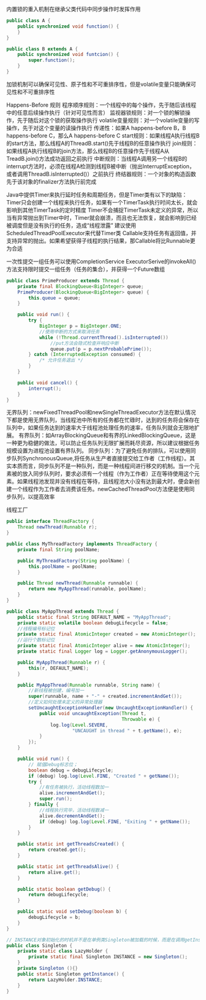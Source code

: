 内置锁的重入机制在继承父类代码中同步操作时发挥作用
```java
public class A {
    public synchronized void function() {
    }
}

public class B extends A {
    public synchronized void funtcion() {
        super.function();
    }
}
```
加锁机制可以确保可见性、原子性和不可重排序性，但是volatile变量只能确保可见性和不可重排序性


Happens-Before 规则
程序顺序规则：一个线程中的每个操作，先于随后该线程中的任意后续操作执行（针对可见性而言）
监视器锁规则：对一个锁的解锁操作，先于随后对这个锁的获取操作执行
volatile变量规则：对一个volatile变量的写操作，先于对这个变量的读操作执行
传递性：如果A happens-before B，B happens-before C，那么A happens-before C
start规则：如果线程A执行线程B的start方法，那么线程A的ThreadB.start()先于线程B的任意操作执行
join规则：如果线程A执行线程B的join方法，那么线程B的任意操作先于线程A从TreadB.join()方法成功返回之前执行
中断规则：当线程A调用另一个线程B的interrupt方法时，必须在线程A检测到线程B被中断（抛出InterruptException，或者调用ThreadB.isInterrupted()）之前执行
终结器规则：一个对象的构造函数先于该对象的finalizer方法执行前完成


Java中提供Timer来执行延时任务和周期任务，但是Timer类有以下的缺陷：
Timer只会创建一个线程来执行任务，如果有一个TimerTask执行时间太长，就会影响到其他TimerTask的定时精度
Timer不会捕捉TimerTask未定义的异常，所以当有异常抛出到Timer中时，Timer就会崩溃，而且也无法恢复，就会影响到已经被调度但是没有执行的任务，造成“线程泄露”
建议使用ScheduledThreadPoolExecutor来代替Timer类
Callable支持任务有返回值，并支持异常的抛出。如果希望获得子线程的执行结果，那Callable将比Runnable更为合适

一次性提交一组任务可以使用CompletionService
ExecutorSerive的invokeAll()方法支持限时提交一组任务（任务的集合），并获得一个Future数组

```java
public class PrimeProducer extends Thread {
    private final BlockingQueue<BigInteger> queue;
    PrimeProducer(BlockingQueue<BigInteger> queue) {
        this.queue = queue;
    }

    public void run() {
        try {
            BigInteger p = BigInteger.ONE;
            //使用中断的方式来取消任务
            while (!Thread.currentThread().isInterrupted())
                //put方法会隐式检查并响应中断
                queue.put(p = p.nextProbablePrime());
        } catch (InterruptedException consumed) {
            /* 允许任务退出 */
        }
    }

    public void cancel() {
        interrupt();
    }
}
```
无界队列：newFixedThreadPool和newSingleThreadExecutor方法在默认情况下都是使用无界队列，当线程池中所有的任务都在忙碌时，达到的任务将会保存在队列中，如果任务达到的速率大于线程池处理任务的速率，任务队列就会无限地扩展。
有界队列：如ArrayBlockingQueue和有界的LinkedBlockingQueue，这是一种更为稳健的做法，可以防止任务队列无限扩展而耗尽资源，所以建议根据任务规模设置为进程池设置有界队列。
同步队列：为了避免任务的排队，可以使用同步队列SynchronousQueue,将任务从生产者直接提交给工作者（工作线程）。其实本质而言，同步队列不是一种队列，而是一种线程间进行移交的机制。当一个元素被的放入同步队列时，要求必须有一个线程（作为工作者）正在等待使用这个元素。如果线程池发现并没有线程在等待，且线程池大小没有达到最大时，便会新创建一个线程作为工作者去消费该任务。newCachedThreadPool方法便是使用同步队列，以提高效率

线程工厂
```java
public interface ThreadFactory {
    Thread newThread(Runnable r);
}

public class MyThreadFactory implements ThreadFactory {
    private final String poolName;

    public MyThreadFactory(String poolName) {
        this.poolName = poolName;
    }

    public Thread newThread(Runnable runnable) {
        return new MyAppThread(runnable, poolName);
    }
}
```
```java
public class MyAppThread extends Thread {
    public static final String DEFAULT_NAME = "MyAppThread";
    private static volatile boolean debugLifecycle = false;
    //线程编号标记位
    private static final AtomicInteger created = new AtomicInteger();
    //运行个数标记位
    private static final AtomicInteger alive = new AtomicInteger();
    private static final Logger log = Logger.getAnonymousLogger();

    public MyAppThread(Runnable r) {
        this(r, DEFAULT_NAME);
    }

    public MyAppThread(Runnable runnable, String name) {
        //新线程被创建，编号加一
        super(runnable, name + "-" + created.incrementAndGet());
        //定义如何处理未定义的异常处理器
        setUncaughtExceptionHandler(new UncaughtExceptionHandler() {
            public void uncaughtException(Thread t,
                                          Throwable e) {
                log.log(Level.SEVERE,
                        "UNCAUGHT in thread " + t.getName(), e);
            }
        });
    }

    public void run() {
        // 赋值Debug标志位；
        boolean debug = debugLifecycle;
        if (debug) log.log(Level.FINE, "Created " + getName());
        try {
            //有任务被执行，活动线程数加一
            alive.incrementAndGet();
            super.run();
        } finally {
            //线程执行完毕，活动线程数减一
            alive.decrementAndGet();
            if (debug) log.log(Level.FINE, "Exiting " + getName());
        }
    }

    public static int getThreadsCreated() {
        return created.get();
    }

    public static int getThreadsAlive() {
        return alive.get();
    }

    public static boolean getDebug() {
        return debugLifecycle;
    }

    public static void setDebug(boolean b) {
        debugLifecycle = b;
    }
}
```

```java
// INSTANCE对象初始化的时机并不是在单例类Singleton被加载的时候，而是在调用getInstance方法，使得静态内部类LazyHolder被加载的时候。因此这种实现方式是利用classloader的加载机制来实现懒加载，并保证构建单例的线程安全
public class Singleton {
    private static class LazyHolder {
        private static final Singleton INSTANCE = new Singleton();
    }
    private Singleton (){}
    public static Singleton getInstance() {
        return LazyHolder.INSTANCE;
    }
}
```
